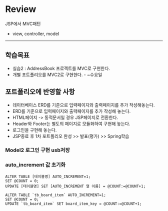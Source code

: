 # Review
JSP에서 MVC패턴
- view, controller, model

-----------------------------------------------------

## 학습목표
- 실습2 : AddressBook 프로젝트를 MVC로 구현한다.
- 개별 포트폴리오를 MVC2로 구현한다. - ~수요일

## 포트폴리오에 반영할 사항
- 데이터베이스 ERD를 기준으로 입력페이지와 출력페이지를 추가 작성해놓는다.
- ERD를 기준으로 입력페이지와 출력페이지를 추가 작성해 놓는다.
- HTML페이지 -> 동적문서일 경우 JSP페이지로 전환한다.
- Header와 Footer는 별도의 페이지로 모듈화하여 구현해 놓는다.
- 로그인을 구현해 놓는다.
- JSP종료 후 1차 포트폴리오 완성 >> 발표(평가) >> Spring학습


### Model2 로그인 구현 usb저장

### auto_increment 값 초기화
```
ALTER TABLE [테이블명] AUTO_INCREMENT=1;
SET @COUNT = 0;
UPDATE [테이블명] SET [AUTO_INCREMENT 열 이름] = @COUNT:=@COUNT+1;

ALTER TABLE `tb_board_item` AUTO_INCREMENT=1;
SET @COUNT = 0;
UPDATE `tb_board_item` SET board_item_key = @COUNT:=@COUNT+1;
```
